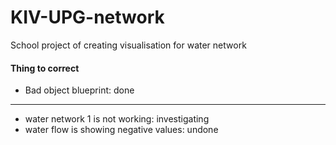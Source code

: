 # KIV-UPG-network

School project of creating visualisation for water network

#### Thing to correct

- Bad object blueprint: done
----
- water network 1 is not working: investigating
- water flow is showing negative values: undone